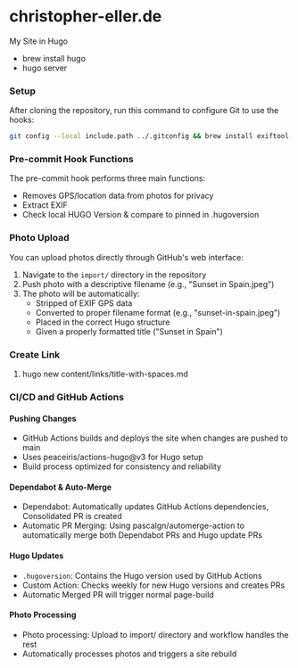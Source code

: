 # christopher-eller.de
My Site in Hugo

- brew install hugo
- hugo server

### Setup
After cloning the repository, run this command to configure Git to use the hooks:
```bash
git config --local include.path ../.gitconfig && brew install exiftool
```

### Pre-commit Hook Functions
The pre-commit hook performs three main functions:
- Removes GPS/location data from photos for privacy
- Extract EXIF
- Check local HUGO Version & compare to pinned in .hugoversion

### Photo Upload
You can upload photos directly through GitHub's web interface:

1. Navigate to the `import/` directory in the repository
2. Push photo with a descriptive filename (e.g., "Sunset in Spain.jpeg")
3. The photo will be automatically:
   - Stripped of EXIF GPS data
   - Converted to proper filename format (e.g., "sunset-in-spain.jpeg")
   - Placed in the correct Hugo structure
   - Given a properly formatted title ("Sunset in Spain")

### Create Link
1. hugo new content/links/title-with-spaces.md

### CI/CD and GitHub Actions

#### Pushing Changes
- GitHub Actions builds and deploys the site when changes are pushed to main
- Uses peaceiris/actions-hugo@v3 for Hugo setup
- Build process optimized for consistency and reliability

#### Dependabot & Auto-Merge
- Dependabot: Automatically updates GitHub Actions dependencies, Consolidated PR is created
- Automatic PR Merging: Using pascalgn/automerge-action to automatically merge both Dependabot PRs and Hugo update PRs

#### Hugo Updates
- `.hugoversion`: Contains the Hugo version used by GitHub Actions
- Custom Action: Checks weekly for new Hugo versions and creates PRs
- Automatic Merged PR will trigger normal page-build

#### Photo Processing
- Photo processing: Upload to import/ directory and workflow handles the rest
- Automatically processes photos and triggers a site rebuild
